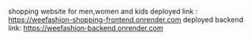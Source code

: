 shopping website for men,women and kids
deployed link :  https://weefashion-shopping-frontend.onrender.com
deployed backend link: https://weefashion-backend.onrender.com

